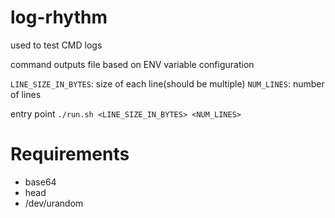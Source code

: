 # log-rhythm
used to test CMD logs

command outputs file based on ENV variable configuration

`LINE_SIZE_IN_BYTES`: size of each line(should be multiple)
`NUM_LINES`: number of lines

entry point `./run.sh <LINE_SIZE_IN_BYTES> <NUM_LINES>`

# Requirements

* base64
* head
* /dev/urandom